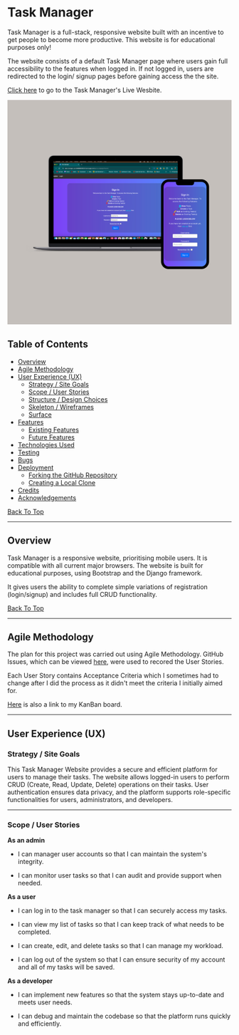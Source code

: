 # Task Manager

Task Manager is a full-stack, responsive website built with an incentive to get people to become more productive. This website is for educational purposes only!

The website consists of a default Task Manager page where users gain full accessibility to the features when logged in. If not logged in, users are redirected to the login/ signup pages before gaining access the the site.

[Click here](https://task-manager-p4-948686f46531.herokuapp.com/) to go to the Task Manager's Live Wesbite.

![Am I responsive image](documentation/responsive.png)

## Table of Contents

- [Overview](#overview)
- [Agile Methodology](#agile-methodology)
- [User Experience (UX)](#user-experience-ux)
  - [Strategy / Site Goals](#strategy--site-goals)
  - [Scope / User Stories](#scope--user-stories)
  - [Structure / Design Choices](#structure--design-choices)
  - [Skeleton / Wireframes](#skeleton--wireframes)
  - [Surface](#surface)
- [Features](#features)
  - [Existing Features](#existing-features)
  - [Future Features](#future-features)
- [Technologies Used](#technologies-used)
- [Testing](#testing)
- [Bugs](#bugs)
- [Deployment](#deployment)
  - [Forking the GitHub Repository](#forking-the-github-repository)
  - [Creating a Local Clone](#creating-a-local-clone)
- [Credits](#credits)
- [Acknowledgements](#acknowledgements)

[Back To Top](#Task-Manager)

---

## Overview

Task Manager is a responsive website, prioritising mobile users. It is compatible with all current major browsers. The website is built for educational purposes, using Bootstrap and the Django framework.

It gives users the ability to complete simple variations of registration (login/signup) and includes full CRUD functionality.

[Back To Top](#table-of-contents)

---

## Agile Methodology

The plan for this project was carried out using Agile Methodology. GitHub Issues, which can be viewed [here](https://github.com/JackSummerfield1/task-manager-p4/issues?q=is%3Aissue+is%3Aclosed), were used to recored the User Stories.

Each User Story contains Acceptance Criteria which I sometimes had to change after I did the process as it didn't meet the criteria I initially aimed for.

[Here](https://github.com/users/JackSummerfield1/projects/3) is also a link to my KanBan board.

---

## User Experience (UX)

### Strategy / Site Goals

This Task Manager Website provides a secure and efficient platform for users to manage their tasks. The website allows logged-in users to perform CRUD (Create, Read, Update, Delete) operations on their tasks. User authentication ensures data privacy, and the platform supports role-specific functionalities for users, administrators, and developers.

---

### Scope / User Stories

**As an admin**

- I can manager user accounts so that I can maintain the system's integrity.

- I can monitor user tasks so that I can audit and provide support when needed.

**As a user**

- I can log in to the task manager so that I can securely access my tasks.

- I can view my list of tasks so that I can keep track of what needs to be completed.

- I can create, edit, and delete tasks so that I can manage my workload.

- I can log out of the system so that I can ensure security of my account and all of my tasks will be saved.

**As a developer**

- I can implement new features so that the system stays up-to-date and meets user needs.

- I can debug and maintain the codebase so that the platform runs quickly and efficiently.
